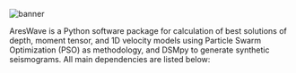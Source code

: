![banner](https://github.com/user-attachments/assets/555ebae5-0d10-47dd-a00e-19ed2b748dd7)

AresWave is a Python software package for calculation of best solutions of depth, moment tensor, and 1D velocity models using Particle Swarm Optimization (PSO) as methodology, and DSMpy to generate synthetic seismograms.
All main dependencies are listed below:

